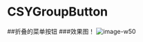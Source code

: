 # CSYGroupButton
##折叠的菜单按钮
###效果图！
![image-w50](https://github.com/Cshiyuan/CSYGroupButton/raw/master/img/3%E6%9C%88-02-2017%2012-58-32.gif)  
